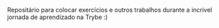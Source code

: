 Repositário para colocar exercícios e outros trabalhos durante a incrivel jornada de aprendizado na Trybe :)
